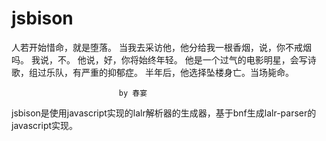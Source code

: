 jsbison
=======

  人若开始惜命，就是堕落。
  当我去采访他，他分给我一根香烟，说，你不戒烟吗。
  我说，不。
  他说，好，你将始终年轻。
  他是一个过气的电影明星，会写诗歌，组过乐队，有严重的抑郁症。
  半年后，他选择坠楼身亡。当场毙命。

                            by 春宴



jsbison是使用javascript实现的lalr解析器的生成器，基于bnf生成lalr-parser的javascript实现。


